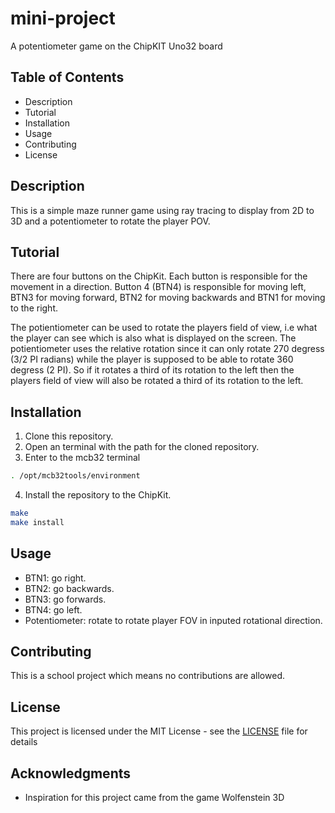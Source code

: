 # mini-project
A potentiometer game on the ChipKIT Uno32 board

## Table of Contents

- Description
- Tutorial
- Installation
- Usage
- Contributing
- License

## Description

This is a simple maze runner game using ray tracing to display from 2D to 3D and a potentiometer to rotate the player POV.

## Tutorial

There are four buttons on the ChipKit. Each button is responsible for the movement in a direction. Button 4 (BTN4) is responsible for moving left, BTN3 for moving forward, BTN2 for moving backwards and BTN1 for moving to the right.

The potientiometer can be used to rotate the players field of view, i.e what the player can see which is also what is displayed on the screen. The potientiometer uses the relative rotation since it can only rotate 270 degress (3/2 PI radians) while the player is supposed to be able to rotate 360 degress (2 PI). So if it rotates a third of its rotation to the left then the players field of view will also be rotated a third of its rotation to the left.

## Installation

1. Clone this repository.
2. Open an terminal with the path for the cloned repository.
3. Enter to the mcb32 terminal

```bash
. /opt/mcb32tools/environment 
```

4. Install the repository to the ChipKit.

```bash
make
make install
```

## Usage

- BTN1: go right.
- BTN2: go backwards.
- BTN3: go forwards.
- BTN4: go left.
- Potentiometer: rotate to rotate player FOV in inputed rotational direction.

## Contributing

This is a school project which means no contributions are allowed.

## License

This project is licensed under the MIT License - see the [LICENSE](LICENSE) file for details

## Acknowledgments

- Inspiration for this project came from the game Wolfenstein 3D
